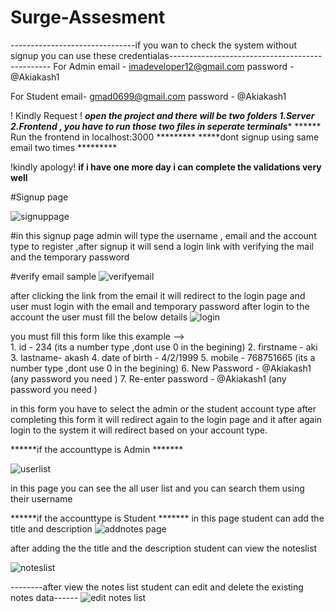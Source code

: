 # Surge-Assesment



-------------------------------if you wan to check the system without signup you can use these credentialas------------------------------------------------
For Admin
email - imadeveloper12@gmail.com
password - @Akiakash1

For Student
email- gmad0699@gmail.com
password - @Akiakash1

! Kindly Request !
*****open the project and there will be two folders 1.Server 2.Frontend , you have to run those two files in seperate terminals******
****** Run the frontend in localhost:3000 *********
*****dont signup using same email two times *********

!kindly apology!
**if i have one more day i can complete the validations very well**

#Signup page

![signuppage](https://user-images.githubusercontent.com/61785637/177680990-8d2d97b0-4a5a-4b02-b75a-da8af20fafc5.png)


#in this signup page admin will type the username ,  email and the account type to register ,after signup it will send a login link with verifying the mail and the temporary password

#verify email sample
![verifyemail](https://user-images.githubusercontent.com/61785637/177681868-61a3803e-59a8-4b39-88a3-4bab07c2ef15.png)


after clicking the link from the email it will redirect to the login page and user must login with the email and temporary password after login to the account the user 
must fill the below details
![login](https://user-images.githubusercontent.com/61785637/177681709-32bb84d6-abc8-4149-aca9-be2b7eaeec2f.png)




you must fill this form like this example -->  
    1.  id - 234 (its a number type ,dont use 0 in the begining)
    2.  firstname - aki
    3.  lastname- akash
    4.  date of birth - 4/2/1999
    5.  mobile - 768751665 (its a number type ,dont use 0 in the begining)
    6.  New Password - @Akiakash1 (any password you need )
    7.  Re-enter password - @Akiakash1 (any password you need )
  

in this form you have to select the admin or the student account type after completing this form it will redirect again to the login page and it after again login to the 
system it will redirect based on your account type.

******if the accounttype is Admin *******

![userlist](https://user-images.githubusercontent.com/61785637/177676028-ff747f34-5616-46ba-bde0-4c8fc705695e.png)

in this page you can see the all user list and you can search them using their username

******if the accounttype is Student *******
 in this page student can add the title and description
![addnotes page](https://user-images.githubusercontent.com/61785637/177676903-97c500a2-fabd-480d-9688-c928b7422e48.png)

 
 after adding the the title and the description student can view the noteslist
 
![noteslist](https://user-images.githubusercontent.com/61785637/177677529-c7b76bd8-77a7-4574-bb81-b542eea5ace6.png)

--------after view the notes list student can edit and delete the existing notes data------
![edit notes list](https://user-images.githubusercontent.com/61785637/177677816-badaca26-e745-41ad-a1cc-da319b39a45a.png)


